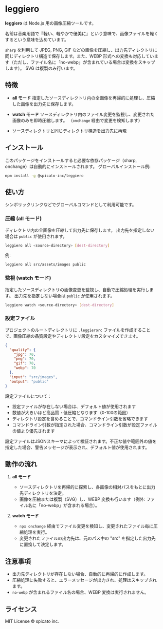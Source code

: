 # leggiero

**leggiero** は Node.js 用の画像圧縮ツールです。

名前は音楽用語で『軽い、軽やかで優美に』という意味で、画像ファイルを軽くするという意味を込めています。

`sharp` を利用して JPEG, PNG, GIF などの画像を圧縮し、出力先ディレクトリに同じディレクトリ構造で保存します。また、WEBP 形式への変換も対応しています（ただし、ファイル名に「no-webp」が含まれている場合は変換をスキップします）。
SVG は複製のみ行います。

## 特徴

- **all モード**
  指定したソースディレクトリ内の全画像を再帰的に処理し、圧縮した画像を出力先に保存します。

- **watch モード**
  ソースディレクトリ内のファイル変更を監視し、変更された画像のみを即時圧縮します。
  （`onchange` 経由で変更を検知します）

- ソースディレクトリと同じディレクトリ構造を出力先に再現

## インストール

このパッケージをインストールすると必要な依存パッケージ（sharp, onchange）は自動的にインストールされます。
グローバルインストール例:

```bash
npm install -g @spicato-inc/leggiero
```

## 使い方

シンボリックリンクなどでグローバルコマンドとして利用可能です。

### 圧縮 (all モード)

ディレクトリ内の全画像を圧縮して出力先に保存します。
出力先を指定しない場合は `public` が使用されます。

```bash
leggiero all <source-directory> [dest-directory]
```

例:

```bash
leggiero all src/assets/images public
```

### 監視 (watch モード)

指定したソースディレクトリの画像変更を監視し、自動で圧縮処理を実行します。
出力先を指定しない場合は `public` が使用されます。

```bash
leggiero watch <source-directory> [dest-directory]
```

### 設定ファイル

プロジェクトのルートディレクトリに `.leggierorc` ファイルを作成することで、画像圧縮の品質設定やディレクトリ設定をカスタマイズできます。

```json
{
  "quality": {
    "jpg": 70,
    "png": 70,
    "gif": 70,
    "webp": 70
  },
  "input": "src/images",
  "output": "public"
}
```

設定ファイルについて：

- 設定ファイルが存在しない場合は、デフォルト値が使用されます
- 数値が大きいほど高品質・低圧縮となります（0-100の範囲）
- ディレクトリ設定を含めることで、コマンドライン引数を省略できます
- コマンドライン引数が指定された場合、コマンドライン引数が設定ファイルの値より優先されます

設定ファイルはJSONスキーマによって検証されます。不正な値や範囲外の値を指定した場合、警告メッセージが表示され、デフォルト値が使用されます。

## 動作の流れ

1. **all モード**

   - ソースディレクトリを再帰的に探索し、各画像の相対パスをもとに出力先ディレクトリを決定。
   - 画像を圧縮または複製（SVG）し、WEBP 変換も行います（例外: ファイル名に「no-webp」が含まれる場合）。

2. **watch モード**
   - `npx onchange` 経由でファイル変更を検知し、変更されたファイル毎に圧縮処理を実行。
   - 変更されたファイルの出力先は、元のパス中の "src" を指定した出力先に置換して決定します。

## 注意事項

- 出力先ディレクトリが存在しない場合、自動的に再帰的に作成します。
- 圧縮処理に失敗すると、エラーメッセージが出力され、処理はスキップされます。
- `no-webp` が含まれるファイル名の場合、WEBP 変換は実行されません。

## ライセンス

MIT License
© spicato inc.
